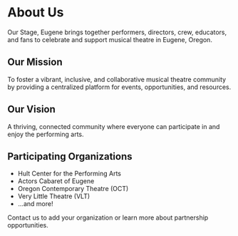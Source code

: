 # About Us

Our Stage, Eugene brings together performers, directors, crew, educators, and fans to celebrate and support musical theatre in Eugene, Oregon.

## Our Mission
To foster a vibrant, inclusive, and collaborative musical theatre community by providing a centralized platform for events, opportunities, and resources.

## Our Vision
A thriving, connected community where everyone can participate in and enjoy the performing arts.

## Participating Organizations
- Hult Center for the Performing Arts
- Actors Cabaret of Eugene
- Oregon Contemporary Theatre (OCT)
- Very Little Theatre (VLT)
- ...and more!

Contact us to add your organization or learn more about partnership opportunities.
